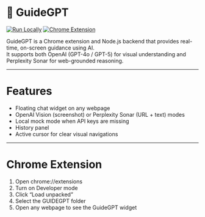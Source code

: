 # 🧭 GuideGPT

[![Run Locally](https://img.shields.io/badge/Run_Locally-GuideGPT-blue?style=for-the-badge&logo=github)](https://github.com/<yourusername>/GUIDEGPT)
[![Chrome Extension](https://img.shields.io/badge/Chrome_Extension-Load_Unpacked-orange?style=for-the-badge&logo=google-chrome)](chrome://extensions)

GuideGPT is a Chrome extension and Node.js backend that provides real-time, on-screen guidance using AI.  
It supports both OpenAI (GPT-4o / GPT-5) for visual understanding and Perplexity Sonar for web-grounded reasoning.


---

# Features
- Floating chat widget on any webpage  
- OpenAI Vision (screenshot) or Perplexity Sonar (URL + text) modes  
- Local mock mode when API keys are missing  
- History panel
- Active cursor for clear visual navigations 

---

#   Chrome Extension
1. Open chrome://extensions
2. Turn on Developer mode
3. Click “Load unpacked”
4. Select the GUIDEGPT folder
5. Open any webpage to see the GuideGPT widget




